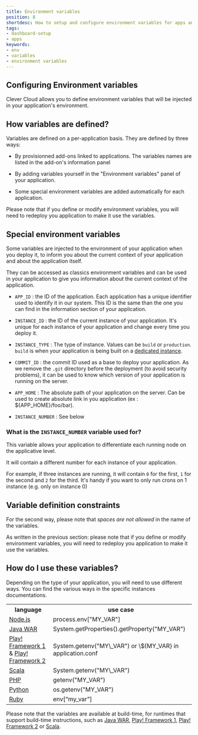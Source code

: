 ```yaml
---
title: Environment variables
position: 8
shortdesc: How to setup and configure environment variables for apps and add-ons
tags:
- dashboard-setup
- apps
keywords:
- env
- variables
- environment variables
---
```

## Configuring Environment variables

Clever Cloud allows you to define environment variables that will be
injected in your application's environment.

## How variables are defined?

Variables are defined on a per-application basis. They are defined by three ways:

 * By provisionned add-ons linked to applications. The variables names
   are listed in the add-on's information panel

 * By adding variables yourself in the "Environment variables" panel of
   your application.

 * Some special environment variables are added automatically for each application.

Please note that if you define or modify environment variables, you will
need to redeploy you application to make it use the variables.

## Special environment variables

Some variables are injected to the environment of your application when you deploy it,
to inform you about the current context of your application and about the application itself.

They can be accessed as classics environment variables and can be used in your application to
give you information about the current context of the application.

 * `APP_ID` : the ID of the application. Each application has a unique identifier used to
 identify it in our system. This ID is the same than the one you can find in the information
 section of your application.

 * `INSTANCE_ID` : the ID of the current instance of your application. It's unique for each
 instance of your application and change every time you deploy it.

 * `INSTANCE_TYPE` : The type of instance. Values can be `build` or `production`. `build` is when
 your application is being built on a [dedicated instance](/doc/admin-console/apps-management/#dedicated-build).

 * `COMMIT_ID` : the commit ID used as a base to deploy your application. As we remove
 the `.git` directory before the deployment (to avoid security problems), it can be used
 to know which version of your application is running on the server.

 * `APP_HOME` : The absolute path of your application on the server. Can be used to
 create absolute link in you application (ex : ${APP_HOME}/foo/bar).

 * `INSTANCE_NUMBER` : See below

### What is the `INSTANCE_NUMBER` variable used for?

This variable allows your application to differentiate each running node on the applicative level.

It will contain a different number for each instance of your application.

For example, if three instances are running, it will contain `0` for the first, `1`
for the second and `2` for the third.
It's handy if you want to only run crons on 1 instance (e.g. only on instance 0)

## Variable definition constraints

For the second way, please note that *spaces are not allowed* in the
name of the variables.

As written in the previous section: please note that if you define or modify
environment variables, you will need to redeploy you application to make it use the variables.

## How do I use these variables?

Depending on the type of your application, you will need to use
different ways. You can find the various ways in the specific instances
documentations.

<table class="table table-bordered table-striped dataTable">
<tr>
<th>language</th>
<th>use case</th>
</tr>
<tr>
<td><a href="/doc/nodejs/nodejs/#environment-injection">Node.js</a>  </td>
<td>process.env["MY_VAR"]</td>
</tr>
<tr>
<td><a href="/doc/java/java-war/#environment-injection">Java WAR</a> </td>
<td>System.getProperties().getProperty("MY_VAR")</td>
</tr>
<tr>
<td><a href="/doc/java/play-framework-1/#environment-injection">Play! Framework 1</a>
& <a href="/java/play-framework-2/#environment-injection">Play! Framework 2</a></td>
<td>System.getenv("MY\_VAR") or \${MY_VAR} in application.conf</td>
</tr>
<tr>
<td><a href="/doc/scala/scala/#environment-injection">Scala</a> </td>
<td>System.getenv("MY\_VAR")</td>
</tr>
<tr>
<td><a href="/doc/php/php-apps/#environment-injection">PHP</a></td>
<td>getenv("MY_VAR")</td>
</tr>
<tr>
<td><a href="/doc/python/python_apps/#environment-injection">Python</a></td>
<td>os.getenv("MY_VAR")</td>
</tr>
<tr>
<td><a href="/doc/ruby/ruby/#environment-injection">Ruby</a></td>
<td>env[“my_var”]<br></td>
</tr>
</table>

Please note that the variables are available at build-time, for
runtimes that support build-time instructions, such as
<a href="/doc/java/java-war/#environment-injection">Java WAR</a>,
<a href="/doc/java/play-framework-1/#environment-injection">Play! Framework 1</a>,
<a href="/doc/java/play-framework-2/#environment-injection">Play! Framework 2</a>
or <a href="/doc/scala/scala/#environment-injection">Scala</a>.

